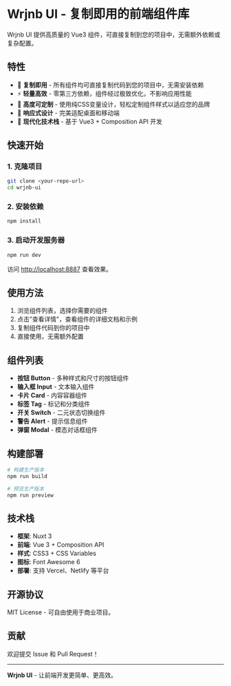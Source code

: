 # Wrjnb UI - 复制即用的前端组件库

Wrjnb UI 提供高质量的 Vue3 组件，可直接复制到您的项目中，无需额外依赖或复杂配置。

## 特性

- 🚀 **复制即用** - 所有组件均可直接复制代码到您的项目中，无需安装依赖
- ⚡ **轻量高效** - 零第三方依赖，组件经过极致优化，不影响应用性能
- 🎨 **高度可定制** - 使用纯CSS变量设计，轻松定制组件样式以适应您的品牌
- 📱 **响应式设计** - 完美适配桌面和移动端
- 🔧 **现代化技术栈** - 基于 Vue3 + Composition API 开发

## 快速开始

### 1. 克隆项目

```bash
git clone <your-repo-url>
cd wrjnb-ui
```

### 2. 安装依赖

```bash
npm install
```

### 3. 启动开发服务器

```bash
npm run dev
```

访问 [http://localhost:8887](http://localhost:8887) 查看效果。

## 使用方法

1. 浏览组件列表，选择你需要的组件
2. 点击"查看详情"，查看组件的详细文档和示例
3. 复制组件代码到你的项目中
4. 直接使用，无需额外配置

## 组件列表

- **按钮 Button** - 多种样式和尺寸的按钮组件
- **输入框 Input** - 文本输入组件
- **卡片 Card** - 内容容器组件
- **标签 Tag** - 标记和分类组件
- **开关 Switch** - 二元状态切换组件
- **警告 Alert** - 提示信息组件
- **弹窗 Modal** - 模态对话框组件

## 构建部署

```bash
# 构建生产版本
npm run build

# 预览生产版本
npm run preview
```

## 技术栈

- **框架**: Nuxt 3
- **前端**: Vue 3 + Composition API
- **样式**: CSS3 + CSS Variables
- **图标**: Font Awesome 6
- **部署**: 支持 Vercel、Netlify 等平台

## 开源协议

MIT License - 可自由使用于商业项目。

## 贡献

欢迎提交 Issue 和 Pull Request！

---

**Wrjnb UI** - 让前端开发更简单、更高效。
